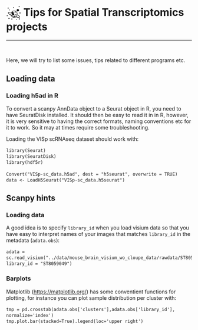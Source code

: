 # <img border="0" src="../logos/spatial_transcriptomics.png" width="40" height="40" style="vertical-align:middle;"> Tips for Spatial Transcriptomics projects
***

<br/>

Here, we will try to list some issues, tips related to different programs etc.


## Loading data

### Loading h5ad in R

To convert a scanpy AnnData object to a Seurat object in R, you need to have SeuratDisk installed. It should then be easy to read it in in R, however, it is very sensitive to having the correct formats, naming conventions etc for it to work. So it may at times require some troubleshooting.

Loading the VISp scRNAseq dataset should work with:

```
library(Seurat)
library(SeuratDisk)
library(hdf5r)

Convert("VISp-sc_data.h5ad", dest = "h5seurat", overwrite = TRUE)
data <- LoadH5Seurat("VISp-sc_data.h5seurat")

```



## Scanpy hints

### Loading data

A good idea is to specify `library_id` when you load visium data so that you have easy to interpret names of your images that matches `library_id` in the metadata (`adata.obs`):

```
adata = sc.read_visium("../data/mouse_brain_visium_wo_cloupe_data/rawdata/ST8059049/", library_id = "ST8059049")
```

### Barplots

Matplotlib (https://matplotlib.org/) has some conventient functions for plotting, for instance you can plot sample distribution per cluster with:

```
tmp = pd.crosstab(adata.obs['clusters'],adata.obs['library_id'], normalize='index')
tmp.plot.bar(stacked=True).legend(loc='upper right')
```